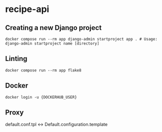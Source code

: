 # recipe-api

## Creating a new Django project
```
docker compose run --rm app django-admin startproject app . # Usage: django-admin startproject name [directory]
```

## Linting 
```
docker compose run --rm app flake8
```

## Docker
```
docker login -u {DOCKERHUB_USER}
```

## Proxy
default.conf.tpl <-> Default.configuration.template
